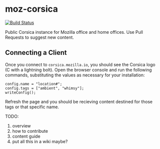 moz-corsica
===========

[![Build Status](https://travis-ci.org/mozilla/moz-corsica.svg)](https://travis-ci.org/mozilla/moz-corsica)

Public Corsica instance for Mozilla office and home offices. Use Pull Requests to suggest new content.

Connecting a Client
-------------------

Once you connect to `corsica.mozilla.io`, you should see the Corsica logo (C with a lightning bolt). Open the browser console and run the following commands, substituting the values as necessary for your installation:

    config.name = "location#";
    config.tags = ["ambient", "whimsy"];
    writeConfig();

Refresh the page and you should be recieving content destined for those tags or that specific name.

TODO:

1. overview
2. how to contribute
3. content guide
4. put all this in a wiki maybe?
